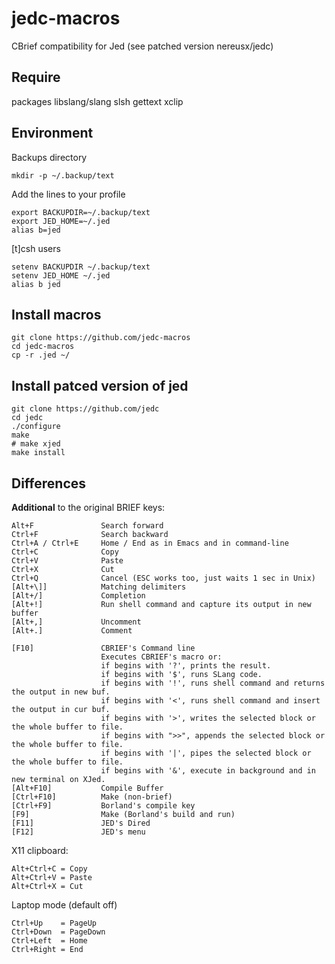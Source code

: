 # jedc-macros

CBrief compatibility for Jed (see patched version nereusx/jedc)

## Require
packages libslang/slang slsh gettext xclip

## Environment

Backups directory
```
mkdir -p ~/.backup/text
```

Add the lines to your profile
```
export BACKUPDIR=~/.backup/text
export JED_HOME=~/.jed
alias b=jed
```

[t]csh users
```
setenv BACKUPDIR ~/.backup/text
setenv JED_HOME ~/.jed
alias b jed
```

## Install macros
```
git clone https://github.com/jedc-macros
cd jedc-macros
cp -r .jed ~/
```

## Install patced version of jed
```
git clone https://github.com/jedc
cd jedc
./configure
make
# make xjed
make install
```

## Differences

**Additional** to the original BRIEF keys:
```
Alt+F				Search forward
Ctrl+F				Search backward
Ctrl+A / Ctrl+E		Home / End as in Emacs and in command-line
Ctrl+C				Copy
Ctrl+V				Paste
Ctrl+X				Cut
Ctrl+Q				Cancel (ESC works too, just waits 1 sec in Unix)
[Alt+\]]			Matching delimiters
[Alt+/]             Completion
[Alt+!]             Run shell command and capture its output in new buffer
[Alt+,]				Uncomment
[Alt+.]				Comment
```

``` Additional function keys
[F10]				CBRIEF's Command line
					Executes CBRIEF's macro or: 
					if begins with '?', prints the result.
					if begins with '$', runs SLang code.
					if begins with '!', runs shell command and returns the output in new buf.
					if begins with '<', runs shell command and insert the output in cur buf.
					if begins with '>', writes the selected block or the whole buffer to file.
					if begins with ">>", appends the selected block or the whole buffer to file.
					if begins with '|', pipes the selected block or the whole buffer to file.
					if begins with '&', execute in background and in new terminal on XJed.                             
[Alt+F10]           Compile Buffer
[Ctrl+F10]          Make (non-brief)
[Ctrl+F9]           Borland's compile key
[F9]                Make (Borland's build and run)
[F11]               JED's Dired
[F12]               JED's menu
```

X11 clipboard:
```
Alt+Ctrl+C = Copy
Alt+Ctrl+V = Paste
Alt+Ctrl+X = Cut
```

Laptop mode (default off)
```
Ctrl+Up    = PageUp
Ctrl+Down  = PageDown
Ctrl+Left  = Home
Ctrl+Right = End
```


